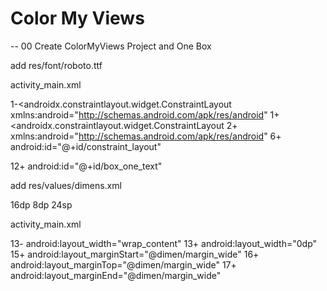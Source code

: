 ﻿# Color My Views

-- 00 Create ColorMyViews Project and One Box

add res/font/roboto.ttf

activity_main.xml

1-<androidx.constraintlayout.widget.ConstraintLayout xmlns:android="http://schemas.android.com/apk/res/android"
1+<androidx.constraintlayout.widget.ConstraintLayout
2+    xmlns:android="http://schemas.android.com/apk/res/android"
6+    android:id="@+id/constraint_layout"

12+        android:id="@+id/box_one_text"


add res/values/dimens.xml

<?xml version="1.0" encoding="utf-8"?>
<resources>
    <dimen name="margin_wide">16dp</dimen>
    <dimen name="margin_half">8dp</dimen>
    <dimen name="box_text_size">24sp</dimen>
</resources>


activity_main.xml

13-        android:layout_width="wrap_content"
13+        android:layout_width="0dp"
15+        android:layout_marginStart="@dimen/margin_wide"
16+        android:layout_marginTop="@dimen/margin_wide"
17+        android:layout_marginEnd="@dimen/margin_wide"


